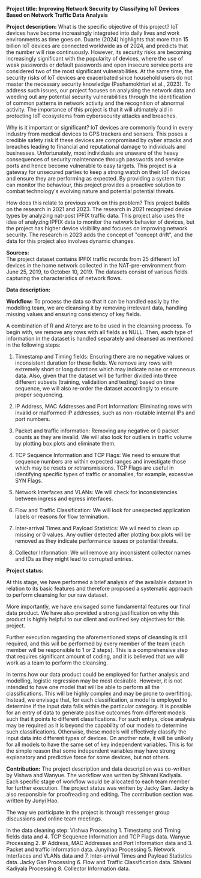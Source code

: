 **Project title: Improving Network Security by Classifying IoT Devices Based on Network Traffic Data Analysis**

**Project description:**
What is the specific objective of this project?
IoT devices have become increasingly integrated into daily lives and work environments as time goes on. Duarte (2024) highlights that more than 15 billion IoT devices are connected worldwide as of 2024, and predicts that the number will rise continuously. However, its security risks are becoming increasingly significant with the popularity of devices, where the use of weak passwords or default passwords and open insecure service ports are considered two of the most significant vulnerabilities. At the same time, the security risks of IoT devices are exacerbated since household users do not master the necessary security knowledge (Pashamokhtari et al., 2023). To address such issues, our project focuses on analysing the network data and weeding out any potential security vulnerabilities through the identification of common patterns in network activity and the recognition of abnormal activity. The importance of this project is that it will ultimately aid in protecting IoT ecosystems from cybersecurity attacks and breaches. 

Why is it important or significant? 
IoT devices are commonly found in every industry from medical devices to GPS trackers and sensors. This poses a credible safety risk if these devices are compromised by cyber attacks and breaches leading to financial and reputational damage to individuals and businesses. Unfortunately, most individuals are unaware of the heavy consequences of security maintenance through passwords and service ports and hence become vulnerable to easy targets. This project is a gateway for unsecured parties to keep a strong watch on their IoT devices and ensure they are performing as expected. By providing a system that can monitor the behaviour, this project provides a proactive solution to combat technology's evolving nature and potential potential threats. 

How does this relate to previous work on this problem?
This project builds on the research in 2021 and 2023. The research in 2021 recognized device types by analyzing nat-post IPFIX traffic data. This project also uses the idea of analyzing IPFIX data to monitor the network behavior of devices, but the project has higher device visibility and focuses on improving network security. The research in 2023 adds the concept of "concept drift", and the data for this project also involves dynamic changes.

**Sources:**  
The project dataset contains IPFIX traffic records from 25 different IoT devices in the home network collected in the NAT-pre-environment from June 25, 2019, to October 10, 2019. The datasets consist of various fields capturing the characteristics of network flows. 


**Data description:**


**Workflow:**
To process the data so that it can be handled easily by the modelling team, we are cleansing it by removing irrelevant data, handling missing values and ensuring consistency of key fields.  

A combination of R and Alteryx are to be used in the cleansing process. To begin with, we remove any rows with all fields as NULL. Then, each type of information in the dataset is handled separately and cleansed as mentioned in the following steps: 

1. Timestamp and Timing fields:
Ensuring there are no negative values or inconsistent duration for these fields. We remove any rows with extremely short or long durations which may indicate noise or erroneous data. Also, given that the dataset will be further divided into three different subsets (training, validaition and testing) based on time sequence, we will also re-order the dataset accordingly to ensure proper sequencing. 

2. IP Address, MAC Addresses and Port Information:
Eliminating rows with invalid or malformed IP addresses, such as non-routable internal IPs and port numbers.
  
3. Packet and traffic information:
Removing any negative or 0 packet counts as they are invalid. We will also look for outliers in traffic volume by plotting box plots and eliminate them.

4. TCP Sequence Information and TCP Flags:
We need to ensure that sequence numbers are within expected ranges and investigate those which may be resets or retransmissions. TCP Flags are useful in identifying specific types of traffic or anomalies, for example, excessive SYN Flags.

5. Network Interfaces and VLANs:
We will check for inconsistencies between ingress and egress interfaces. 

6. Flow and Traffic Classification: 
We will look for unexpected application labels or reasons for flow termination.

7. Inter-arrival Times and Payload Statistics: 
We wil need to clean up missing or 0 values. Any outlier detected after plotting box plots will be removed as they indicate performance issues or potential threats.

8. Collector Information:
We will remove any inconsistent collector names and IDs as they might lead to corrupted entries.  


**Project status:**

At this stage, we have  performed a brief analysis of the available dataset in relation to its basic features and therefore proposed a systematic approach to perform cleansing for our raw dataset. 

More importantly, we have envisaged some fundamental features our final data product. We have also provided a strong justification on why this product is highly helpful to our client and outlined key objectives for this project. 

Further execution regarding the aforementioned steps of cleansing is still required, and this will be performed by every member of the team (each member will be responsible to 1 or 2 steps). This is a comprehensive step that requires significant amount of coding, and it is believed that we will work as a team to perform the cleansing. 

In terms how our data product could be employed for further analysis and modelling, logistic regression may be most desirable. However, it is not intended to have one model that will be able to perform all the classifications. This will be highly complex and may be prone to overfitting. Instead, we envisage that, for each classification, a model is employed to determine if the input data falls within the particular category. It is possible for an entry of data to generate positive outcomes from different models such that it points to different classifications. For such entrys, close analysis may be required as it is beyond the capability of our models to determine such classifications. Otherwise, these models will effectively classify the input data into different types of devices. On another note, it will be unlikely for all models to have the same set of key independent variables. This is for the simple reason that some independent variables may have strong explanatory and predictive force for some devices, but not others.

**Contribution:**
The project description and data description was co-written by Vishwa and Wanyue.
The workflow was written by Shivani Kadiyala. Each specific stage of workflow would be allocated to each team member for further execution. 
The project status was written by Jacky Gan. Jacky is also responsible for proofreading and editing. 
The contribution section was written by Junyi Hao. 

The way we participate in the project is through messenger group discussions and online team meetings.

In the data cleaning step:
Vishwa Processing 1. Timestamp and Timing fields data and 4. TCP Sequence Information and TCP Flags data.
Wanyue Processing 2. IP Address, MAC Addresses and Port Information data and 3. Packet and traffic information data.
Junyihao Processing 5. Network Interfaces and VLANs data and 7. Inter-arrival Times and Payload Statistics data.
Jacky Gan Processing 6. Flow and Traffic Classification data.
Shivani Kadiyala Processing 8. Collector Information data.
